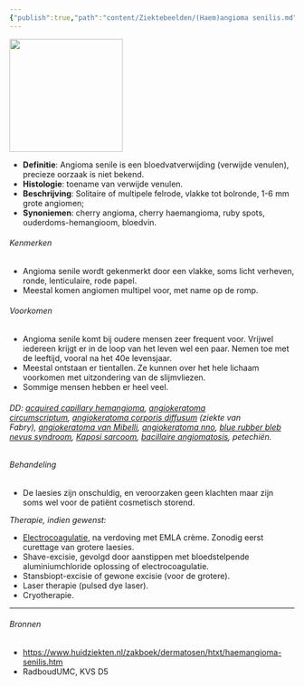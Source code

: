 ```yaml
---
{"publish":true,"path":"content/Ziektebeelden/(Haem)angioma senilis.md","permalink":"/content/ziektebeelden/haem-angioma-senilis/","title":"(Haem)angioma senilis","tags":["Dermatologie","Ziektebeeld"]}
---
```


<img width="200" src="https://i.imgur.com/CszzZxK.png)"></img>

- **Definitie**: Angioma senile is een bloedvatverwijding (verwijde venulen), precieze oorzaak is niet bekend.
- **Histologie**: toename van verwijde venulen. 
- **Beschrijving**: Solitaire of multipele felrode, vlakke tot bolronde, 1-6 mm grote angiomen;
- **Synoniemen**: cherry angioma, cherry haemangioma, ruby spots, ouderdoms-hemangioom, bloedvin.

###### Kenmerken

- Angioma senile wordt gekenmerkt door een vlakke, soms licht verheven, ronde, lenticulaire, rode papel.
- Meestal komen angiomen multipel voor, met name op de romp.

###### Voorkomen

- Angioma senile komt bij oudere mensen zeer frequent voor. Vrijwel iedereen krijgt er in de loop van het leven wel een paar. Nemen toe met de leeftijd, vooral na het 40e levensjaar. 
- Meestal ontstaan er tientallen. Ze kunnen over het hele lichaam voorkomen met uitzondering van de slijmvliezen.
- Sommige mensen hebben er heel veel.

###### DD: [acquired capillary hemangioma](https://www.huidziekten.nl/zakboek/dermatosen/htxt/hemangioma-verkregen.htm), [angiokeratoma circumscriptum](https://www.huidziekten.nl/zakboek/dermatosen/atxt/angiokeratoma-corporis-circumscriptum.htm), [angiokeratoma corporis diffusum](https://www.huidziekten.nl/zakboek/dermatosen/atxt/angiokeratoma-corporis-diffusum-fabry.htm) (ziekte van Fabry), [angiokeratoma van Mibelli](https://www.huidziekten.nl/zakboek/dermatosen/atxt/AngiokeratomaMibelli.htm), [angiokeratoma nno](https://www.huidziekten.nl/zakboek/dermatosen/atxt/angiokeratoma.htm), [blue rubber bleb nevus syndroom](https://www.huidziekten.nl/zakboek/dermatosen/btxt/BlueRubberBleb.htm), [Kaposi sarcoom](https://www.huidziekten.nl/zakboek/dermatosen/ktxt/KaposiSarcoom.htm), [bacillaire angiomatosis](https://www.huidziekten.nl/zakboek/dermatosen/btxt/BacillaireAngiomatosis.htm), petechiën.

###### Behandeling

- De laesies zijn onschuldig, en veroorzaken geen klachten maar zijn soms wel voor de patiënt cosmetisch storend.

*Therapie, indien gewenst:*  
- [Electrocoagulatie](https://www.huidziekten.nl/zakboek/dermatosen/etxt/Electrocoagulatie.htm), na verdoving met EMLA crème. Zonodig eerst curettage van grotere laesies.  
- Shave-excisie, gevolgd door aanstippen met bloedstelpende aluminiumchloride oplossing of electrocoagulatie.  
- Stansbiopt-excisie of gewone excisie (voor de grotere).  
- Laser therapie (pulsed dye laser).  
- Cryotherapie.

---

###### Bronnen
- https://www.huidziekten.nl/zakboek/dermatosen/htxt/haemangioma-senilis.htm
- RadboudUMC, KVS D5 